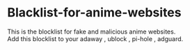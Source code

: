 # Blacklist-for-anime-websites
This is the blocklist for fake and malicious anime websites.  
Add this blocklist to your adaway , ublock , pi-hole , adguard.  

